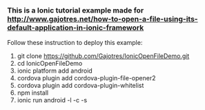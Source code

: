 ### This is a Ionic tutorial example made for http://www.gajotres.net/how-to-open-a-file-using-its-default-application-in-ionic-framework

Follow these instruction to deploy this example:

1. git clone https://github.com/Gajotres/IonicOpenFileDemo.git
2. cd IonicOpenFileDemo
3. ionic platform add android
4. cordova plugin add cordova-plugin-file-opener2
5. cordova plugin add cordova-plugin-whitelist
6. npm install
7. ionic run android -l -c -s
